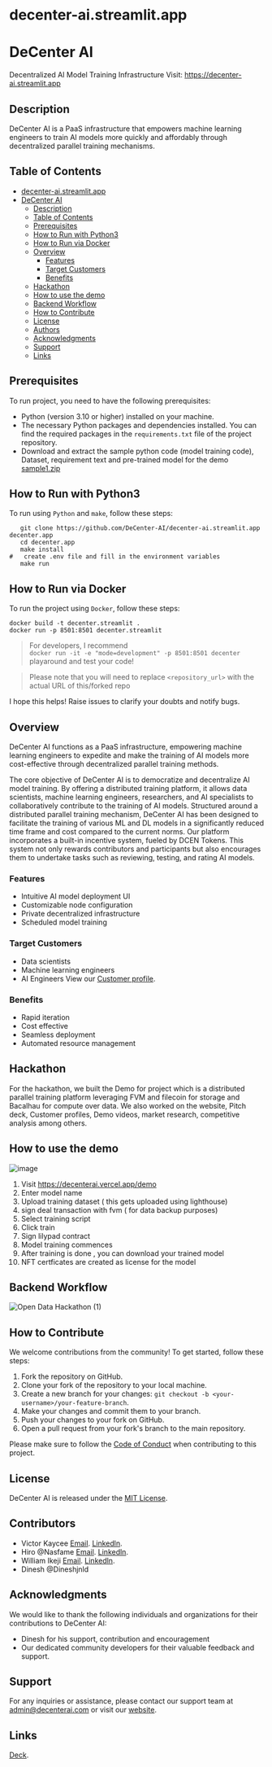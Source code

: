 # decenter-ai.streamlit.app

# DeCenter AI

Decentralized AI Model Training Infrastructure
Visit: https://decenter-ai.streamlit.app

## Description

DeCenter AI is a PaaS infrastructure that empowers machine learning engineers to train AI models more quickly and
affordably through decentralized parallel training mechanisms.

## Table of Contents

- [decenter-ai.streamlit.app](#decenter-aistreamlitapp)
- [DeCenter AI](#decenter-ai)
    - [Description](#description)
    - [Table of Contents](#table-of-contents)
    - [Prerequisites](#prerequisites)
    - [How to Run with Python3](#how-to-run-with-python3)
    - [How to Run via Docker](#how-to-run-via-docker)
    - [Overview](#overview)
        - [Features](#features)
        - [Target Customers](#target-customers)
        - [Benefits](#benefits)
    - [Hackathon](#hackathon)
    - [How to use the demo](#how-to-use-the-demo)
    - [Backend Workflow](#backend-workflow)
    - [How to Contribute](#how-to-contribute)
    - [License](#license)
    - [Authors](#authors)
    - [Acknowledgments](#acknowledgments)
    - [Support](#support)
    - [Links](#links)

## Prerequisites

To run project, you need to have the following prerequisites:

- Python (version 3.10 or higher) installed on your machine.
- The necessary Python packages and dependencies installed. You can find the required packages in the `requirements.txt`
  file of the project repository.
- Download and extract the sample python code (model training code), Dataset, requirement text and pre-trained model for
  the demo [sample1.zip](https://github.com/DeCenter-AI/decenter-ai.streamlit.app//files/12517829/sample1.zip)

## How to Run with Python3

To run using `Python` and `make`, follow these steps:

```shell
   git clone https://github.com/DeCenter-AI/decenter-ai.streamlit.app decenter.app
   cd decenter.app
   make install
#   create .env file and fill in the environment variables
   make run
```

## How to Run via Docker

To run the project using `Docker`, follow these steps:

```shell
docker build -t decenter.streamlit .
docker run -p 8501:8501 decenter.streamlit
```

> For developers,
> I recommend <br>
> ```docker run -it -e "mode=development" -p 8501:8501 decenter``` <br>
> playaround and test your code!


> Please note that you will need to replace `<repository_url>` with the actual URL of this/forked repo

I hope this helps! Raise issues to clarify your doubts and notify bugs.

## Overview

DeCenter AI functions as a PaaS infrastructure, empowering machine learning engineers to expedite and make the training
of AI models more cost-effective through decentralized parallel training methods.

The core objective of DeCenter AI is to democratize and decentralize AI model training. By offering a distributed
training platform, it allows data scientists, machine learning engineers, researchers, and AI specialists to
collaboratively contribute to the training of AI models. Structured around a distributed parallel training mechanism,
DeCenter AI has been designed to facilitate the training of various ML and DL models in a significantly reduced time
frame and cost compared to the current norms.
Our platform incorporates a built-in incentive system, fueled by DCEN Tokens. This system not only rewards contributors
and participants but also encourages them to undertake tasks such as reviewing, testing, and rating AI models.

### Features

- Intuitive AI model deployment UI
- Customizable node configuration
- Private decentralized infrastructure
- Scheduled model training

### Target Customers

- Data scientists
- Machine learning engineers
- AI Engineers
  View
  our [Customer profile](https://www.canva.com/design/DAFri_nB4wo/eI4WrI2aQGyfy6T1bx4ZTQ/view?utm_content=DAFri_nB4wo&utm_campaign=designshare&utm_medium=link&utm_source=publishsharelink).

### Benefits

- Rapid iteration
- Cost effective
- Seamless deployment
- Automated resource management

## Hackathon

For the hackathon, we built the Demo for project which is a distributed parallel training platform leveraging FVM and
filecoin for storage and Bacalhau for compute over data. We also worked on the website,
Pitch deck, Customer profiles, Demo videos, market research, competitive analysis among others.

## How to use the demo

![image](https://github.com/DeCenter-AI/decenter-ai.streamlit.app/assets/131058062/95dad140-a127-4fc5-9a49-ef38885a19af)

1. Visit https://decenterai.vercel.app/demo
2. Enter model name
3. Upload training dataset ( this gets uploaded using lighthouse)
4. sign deal transaction with fvm ( for data backup purposes)
5. Select training script
6. Click train
7. Sign lilypad contract
8. Model training commences
9. After training is done , you can download your trained model
10. NFT certficates are created as license for the model

## Backend Workflow

![Open Data Hackathon  (1)](https://github.com/DeCenter-AI/decenter-ai.streamlit.app/assets/131058062/77755a15-72ca-433a-846e-81ca7ff7dfc8)

## How to Contribute

We welcome contributions from the community! To get started, follow these steps:

1. Fork the repository on GitHub.
2. Clone your fork of the repository to your local machine.
3. Create a new branch for your changes: `git checkout -b <your-username>/your-feature-branch`.
4. Make your changes and commit them to your branch.
5. Push your changes to your fork on GitHub.
6. Open a pull request from your fork's branch to the main repository.

Please make sure to follow the [Code of Conduct](./CODE_OF_CONDUCT.md) when contributing to this project.

## License

DeCenter AI is released under the [MIT License](https://opensource.org/licenses/MIT).

## Contributors

- Victor Kaycee [Email](victorkaycee17@gmail.com).  [Linkedln](https://www.linkedin.com/in/victor-kaycee).
- Hiro @Nasfame [Email](laciferin@gmail.com).  [Linkedln](http://linkedin.com/in/laciferin/).
- William Ikeji  [Email](williamikeji@gmail.com).  [Linkedln](https://www.linkedin.com/in/codypharm/).
- Dinesh @Dineshjnld

## Acknowledgments

We would like to thank the following individuals and organizations for their contributions to DeCenter AI:

- Dinesh for his support, contribution and encouragement
- Our dedicated community developers for their valuable feedback and support.

## Support

For any inquiries or assistance, please contact our support team at admin@decenterai.com or visit
our [website](https://decenterai.com/).

## Links

[Deck](https://www.canva.com/design/DAFvisezgFA/GCYskdQ4GaltJ2v6YGIgjQ/view?utm_content=DAFvisezgFA&utm_campaign=designshare&utm_medium=link&utm_source=publishsharelink ).

